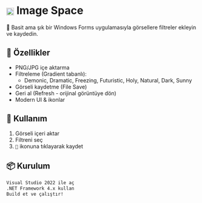# <img src="(https://github.com/llYakarll/Image_Space/blob/main/Image_Space/Resources/imagespace_small.png)" width="20" style="vertical-align: middle;"/> Image Space

🎨 Basit ama şık bir Windows Forms uygulamasıyla görsellere filtreler ekleyin ve kaydedin.  

## 🚀 Özellikler
- PNG/JPG içe aktarma
- Filtreleme (Gradient tabanlı):
  - Demonic, Dramatic, Freezing, Futuristic, Holy, Natural, Dark, Sunny
- Görseli kaydetme (File Save)
- Geri al (Refresh - orijinal görüntüye dön)
- Modern UI & ikonlar

## 🧪 Kullanım

1. Görseli içeri aktar  
2. Filtreni seç  
3. `💾` ikonuna tıklayarak kaydet

## 📦 Kurulum
```bash
Visual Studio 2022 ile aç
.NET Framework 4.x kullan
Build et ve çalıştır!
